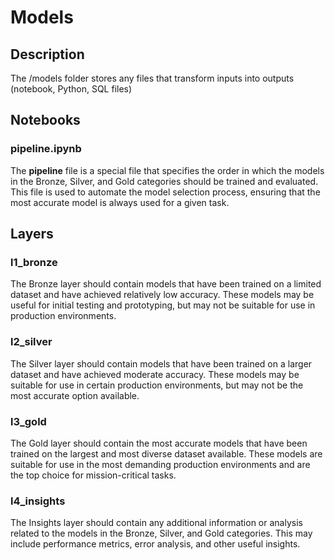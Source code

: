 # Models

## Description
The /models folder stores any files that transform inputs into outputs (notebook, Python, SQL files)

## Notebooks

### __pipeline__.ipynb

The **__pipeline__** file is a special file that specifies the order in which the models in the Bronze, Silver, and Gold categories should be trained and evaluated.
This file is used to automate the model selection process, ensuring that the most accurate model is always used for a given task.

## Layers

### l1_bronze
The Bronze layer should contain models that have been trained on a limited dataset and have achieved relatively low accuracy. These models may be useful for initial testing and prototyping, but may not be suitable for use in production environments.

### l2_silver
The Silver layer should contain models that have been trained on a larger dataset and have achieved moderate accuracy. These models may be suitable for use in certain production environments, but may not be the most accurate option available.

### l3_gold
The Gold layer should contain the most accurate models that have been trained on the largest and most diverse dataset available. These models are suitable for use in the most demanding production environments and are the top choice for mission-critical tasks.

### l4_insights
The Insights layer should contain any additional information or analysis related to the models in the Bronze, Silver, and Gold categories. This may include performance metrics, error analysis, and other useful insights.
